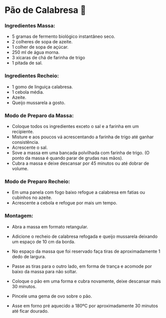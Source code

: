 # Pão de Calabresa :baguette_bread:

### Ingredientes Massa:

- 5 gramas de fermento biológico instantâneo seco. 
- 2 colheres de sopa de azeite.
- 1 colher de sopa de açúcar.
- 250 ml de água morna.
- 3 xícaras de chá de farinha de trigo
- 1 pitada de sal.



### Ingredientes Recheio:

- 1 gomo de linguiça calabresa. 
- 1 cebola média.
- Azeite.
- Queijo mussarela a gosto.



### Modo de Preparo da Massa:

- Coloque todos os ingredientes exceto o sal e a farinha em um recipiente.
- Misture e aos poucos vá acrescentando a farinha de trigo até ganhar consistência.
- Acrescente o sal.
- Sove a massa em uma bancada polvilhada com farinha de trigo. (O ponto da massa é quando parar de grudas nas mãos). 
- Cubra a massa e deixe descansar por 45 minutos ou até dobrar de volume.



### Modo de Preparo Recheio:

- Em uma panela com fogo baixo refogue a calabresa em fatias ou cubinhos no azeite.
- Acrescente a cebola e refogue por mais um tempo.



### Montagem:

- Abra a massa em formato retangular.

- Adicione o recheio de calabresa refogada e queijo mussarela deixando um espaço de 10 cm da borda.

- No espaço da massa que foi reservado faça tiras de aproximadamente 1 dedo de largura.

- Passe as tiras para o outro lado, em forma de trança e acomode por baixo da massa para não soltar.

- Coloque o pão em uma forma e cubra novamente, deixe descansar mais 30 minutos.

- Pincele uma gema de ovo sobre o pão.

- Asse em forno pré aquecido a 180ºC por aproximadamente 30 minutos até ficar dourado.

  




